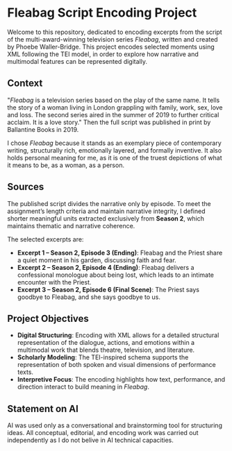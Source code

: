 # Fleabag Script Encoding Project

Welcome to this repository, dedicated to encoding excerpts from the script of the multi-award-winning television series *Fleabag*, written and created by Phoebe Waller-Bridge. This project encodes selected moments using XML following the TEI model, in order to explore how narrative and multimodal features can be represented digitally.

## Context

"*Fleabag* is a television series based on the play of the same name. It tells the story of a woman living in London grappling with family, work,
sex, love and loss. The second series aired in the summer of 2019 to further critical acclaim. It is a love story." Then the full script was published in print by Ballantine Books in 2019.

I chose *Fleabag* because it stands as an exemplary piece of contemporary writing, structurally rich, emotionally layered, and formally inventive. It also holds personal meaning for me, as it is one of the truest depictions of what it means to be, as a woman, as a person.

## Sources

The published script divides the narrative only by episode. To meet the assignment’s length criteria and maintain narrative integrity, I defined shorter meaningful units extracted exclusively from **Season 2**, which maintains thematic and narrative coherence.

The selected excerpts are:

* **Excerpt 1 – Season 2, Episode 3 (Ending)**: Fleabag and the Priest share a quiet moment in his garden, discussing faith and fear.
* **Excerpt 2 – Season 2, Episode 4 (Ending)**: Fleabag delivers a confessional monologue about being lost, which leads to an intimate encounter with the Priest.
* **Excerpt 3 – Season 2, Episode 6 (Final Scene)**: The Priest says goodbye to Fleabag, and she says goodbye to us.

## Project Objectives

* **Digital Structuring**: Encoding with XML allows for a detailed structural representation of the dialogue, actions, and emotions within a multimodal work that blends theatre, television, and literature.
* **Scholarly Modeling**: The TEI-inspired schema supports the representation of both spoken and visual dimensions of performance texts.
* **Interpretive Focus**: The encoding highlights how text, performance, and direction interact to build meaning in *Fleabag*.

## Statement on AI

AI was used only as a conversational and brainstorming tool for structuring ideas. All conceptual, editorial, and encoding work was carried out independently as I do not belive in AI technical capacities.

